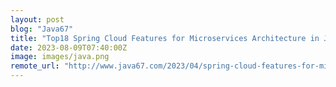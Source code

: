 ```yaml
---
layout: post
blog: "Java67"
title: "Top18 Spring Cloud Features for Microservices Architecture in Java"
date: 2023-08-09T07:40:00Z
image: images/java.png
remote_url: "http://www.java67.com/2023/04/spring-cloud-features-for-microservices.html"
---
```

